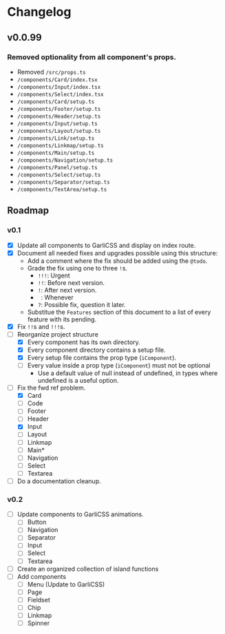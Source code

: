 # Changelog

## v0.0.99

### Removed optionality from all component's props.
  - Removed `/src/props.ts`
  - `/components/Card/index.tsx`
  - `/components/Input/index.tsx`
  - `/components/Select/index.tsx`
  - `/components/Card/setup.ts`
  - `/components/Footer/setup.ts`
  - `/components/Header/setup.ts`
  - `/components/Input/setup.ts`
  - `/components/Layout/setup.ts`
  - `/components/Link/setup.ts`
  - `/components/Linkmap/setup.ts`
  - `/components/Main/setup.ts`
  - `/components/Navigation/setup.ts`
  - `/components/Panel/setup.ts`
  - `/components/Select/setup.ts`
  - `/components/Separator/setup.ts`
  - `/components/TextArea/setup.ts`

## Roadmap

### v0.1

  - [x] Update all components to GarliCSS and display on index route.
  - [x] Document all needed fixes and upgrades possible using this structure:
    - Add a comment where the fix should be added using the `@todo`.
    - Grade the fix using one to three `!`s.
      - `!!!`: Urgent
      - `!!`: Before next version.
      - `!`: After next version.
      - ` `: Whenever
      - `?`: Possible fix, question it later.
    - Substitue the `Features` section of this document to a list of every feature with its pending.
  - [x] Fix `!!`s and `!!!`s.
  - [ ] Reorganize project structure
    - [x] Every component has its own directory.
    - [x] Every component directory contains a setup file.
    - [x] Every setup file contains the prop type (`iComponent`).
    - [ ] Every value inside a prop type (`iComponent`) must not be optional
      - Use a default value of null instead of undefined, in types where undefined is a useful option.
  - [ ] Fix the fwd ref problem.
    - [x] Card
    - [ ] Code
    - [ ] Footer
    - [ ] Header
    - [x] Input
    - [ ] Layout
    - [ ] Linkmap
    - [ ] Main*
    - [ ] Navigation
    - [ ] Select
    - [ ] Textarea
  - [ ] Do a documentation cleanup.

### v0.2

  - [ ] Update components to GarliCSS animations.
    - [ ] Button
    - [ ] Navigation
    - [ ] Separator
    - [ ] Input
    - [ ] Select
    - [ ] Textarea
  - [ ] Create an organized collection of island functions
  - [ ] Add components
    - [ ] Menu (Update to GarliCSS)
    - [ ] Page
    - [ ] Fieldset
    - [ ] Chip
    - [ ] Linkmap
    - [ ] Spinner